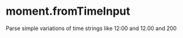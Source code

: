 moment.fromTimeInput
=========

Parse simple variations of time strings like 12:00 and 12.00 and 200
